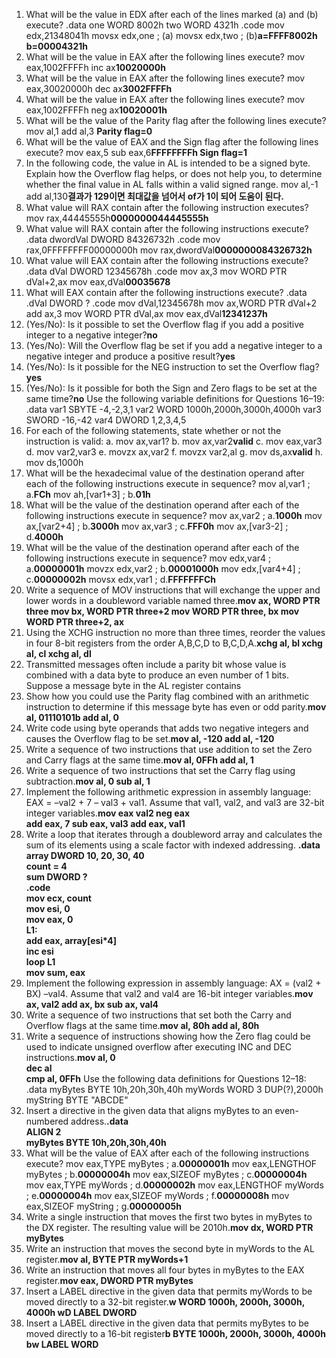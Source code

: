 1. What will be the value in EDX after each of the lines marked (a) and (b) execute?
.data
one WORD 8002h
two WORD 4321h
.code
mov edx,21348041h
movsx edx,one ; (a)
movsx edx,two ; (b)**a=FFFF8002h b=00004321h**
2. What will be the value in EAX after the following lines execute?
mov eax,1002FFFFh
inc ax**10020000h**
3. What will be the value in EAX after the following lines execute?
mov eax,30020000h
dec ax**3002FFFFh**
4. What will be the value in EAX after the following lines execute?
mov eax,1002FFFFh
neg ax**10020001h**
5. What will be the value of the Parity flag after the following lines execute?
mov al,1
add al,3 **Parity flag=0**
6. What will be the value of EAX and the Sign flag after the following lines execute?
mov eax,5
sub eax,6**FFFFFFFFh Sign flag=1**
7. In the following code, the value in AL is intended to be a signed byte. Explain how the
Overflow flag helps, or does not help you, to determine whether the final value in AL falls
within a valid signed range.
mov al,-1
add al,130**결과가 129이면 최대값을 넘어서 of가 1이 되어 도움이 된다.**
8. What value will RAX contain after the following instruction executes?
mov rax,44445555h**0000000044445555h**
9. What value will RAX contain after the following instructions execute?
.data
dwordVal DWORD 84326732h
.code
mov rax,0FFFFFFFF00000000h
mov rax,dwordVal**0000000084326732h**
10. What value will EAX contain after the following instructions execute?
.data
dVal DWORD 12345678h
.code
mov ax,3
mov WORD PTR dVal+2,ax
mov eax,dVal**00035678**
11. What will EAX contain after the following instructions execute?
.data
.dVal DWORD ?
.code
mov dVal,12345678h
mov ax,WORD PTR dVal+2
add ax,3
mov WORD PTR dVal,ax
mov eax,dVal**12341237h**
12. (Yes/No): Is it possible to set the Overflow flag if you add a positive integer to a negative
integer?**no**
13. (Yes/No): Will the Overflow flag be set if you add a negative integer to a negative integer
and produce a positive result?**yes**
14. (Yes/No): Is it possible for the NEG instruction to set the Overflow flag?**yes**
15. (Yes/No): Is it possible for both the Sign and Zero flags to be set at the same time?**no**
Use the following variable definitions for Questions 16–19:
.data
var1 SBYTE -4,-2,3,1
var2 WORD 1000h,2000h,3000h,4000h
var3 SWORD -16,-42
var4 DWORD 1,2,3,4,5
16. For each of the following statements, state whether or not the instruction is valid:
a. mov ax,var1?
b. mov ax,var2**valid**
c. mov eax,var3
d. mov var2,var3
e. movzx ax,var2
f. movzx var2,al
g. mov ds,ax**valid**
h. mov ds,1000h
17. What will be the hexadecimal value of the destination operand after each of the following
instructions execute in sequence?
mov al,var1 ; a.**FCh**
mov ah,[var1+3] ; b.**01h**
18. What will be the value of the destination operand after each of the following instructions
execute in sequence?
mov ax,var2 ; a.**1000h**
mov ax,[var2+4] ; b.**3000h**
mov ax,var3 ; c.**FFF0h**
mov ax,[var3-2] ; d.**4000h**
19. What will be the value of the destination operand after each of the following instructions
execute in sequence?
mov edx,var4 ; a.**00000001h**
movzx edx,var2 ; b.**00001000h**
mov edx,[var4+4] ; c.**00000002h**
movsx edx,var1 ; d.**FFFFFFFCh**
1. Write a sequence of MOV instructions that will exchange the upper and lower words in a
doubleword variable named three.**mov ax, WORD PTR three
mov bx, WORD PTR three+2
mov WORD PTR three, bx
mov WORD PTR three+2, ax**
2. Using the XCHG instruction no more than three times, reorder the values in four 8-bit registers from the order A,B,C,D to B,C,D,A.**xchg al, bl xchg al, cl xchg al, dl**
3. Transmitted messages often include a parity bit whose value is combined with a data byte to
produce an even number of 1 bits. Suppose a message byte in the AL register contains
01110101. Show how you could use the Parity flag combined with an arithmetic instruction
to determine if this message byte has even or odd parity.**mov al, 01110101b  add al, 0**
4. Write code using byte operands that adds two negative integers and causes the Overflow
flag to be set.**mov al, -120 add al, -120**
5. Write a sequence of two instructions that use addition to set the Zero and Carry flags at the
same time.**mov al, 0FFh add al, 1**
6. Write a sequence of two instructions that set the Carry flag using subtraction.**mov al, 0 sub al, 1**
7. Implement the following arithmetic expression in assembly language: EAX = –val2 + 7 –
val3 + val1. Assume that val1, val2, and val3 are 32-bit integer variables.**mov eax val2
neg eax  
add eax, 7
sub eax, val3
add eax, val1**
8. Write a loop that iterates through a doubleword array and calculates the sum of its elements
using a scale factor with indexed addressing.
**.data  
array DWORD 10, 20, 30, 40  
count = 4  
sum DWORD ?  
.code  
mov ecx, count  
mov esi, 0  
mov eax, 0  
L1:  
    add eax, array[esi*4]  
    inc esi  
    loop L1  
mov sum, eax**
9. Implement the following expression in assembly language: AX = (val2 + BX) –val4.
Assume that val2 and val4 are 16-bit integer variables.**mov ax, val2 add ax, bx sub ax, val4**
10. Write a sequence of two instructions that set both the Carry and Overflow flags at the same time.**mov al, 80h add al, 80h**
11. Write a sequence of instructions showing how the Zero flag could be used to indicate
unsigned overflow after executing INC and DEC instructions.**mov al, 0  
dec al  
cmp al, 0FFh**
Use the following data definitions for Questions 12–18:
.data
myBytes BYTE 10h,20h,30h,40h
myWords WORD 3 DUP(?),2000h
myString BYTE "ABCDE"
12. Insert a directive in the given data that aligns myBytes to an even-numbered address.**.data  
ALIGN 2  
myBytes BYTE 10h,20h,30h,40h**
13. What will be the value of EAX after each of the following instructions execute?
mov eax,TYPE myBytes ; a.**00000001h**
mov eax,LENGTHOF myBytes ; b.**00000004h**
mov eax,SIZEOF myBytes ; c.**00000004h**
mov eax,TYPE myWords ; d.**00000002h**
mov eax,LENGTHOF myWords ; e.**00000004h**
mov eax,SIZEOF myWords ; f.**00000008h**
mov eax,SIZEOF myString ; g.**00000005h**
14. Write a single instruction that moves the first two bytes in myBytes to the DX register. The
resulting value will be 2010h.**mov dx, WORD PTR myBytes**
15. Write an instruction that moves the second byte in myWords to the AL register.**mov al, BYTE PTR myWords+1**
16. Write an instruction that moves all four bytes in myBytes to the EAX register.**mov eax, DWORD PTR myBytes**
17. Insert a LABEL directive in the given data that permits myWords to be moved directly to a
32-bit register.**w WORD 1000h, 2000h, 3000h, 4000h
wD LABEL DWORD**
18. Insert a LABEL directive in the given data that permits myBytes to be moved directly to a
16-bit register**b BYTE 1000h, 2000h, 3000h, 4000h
bw LABEL WORD**
